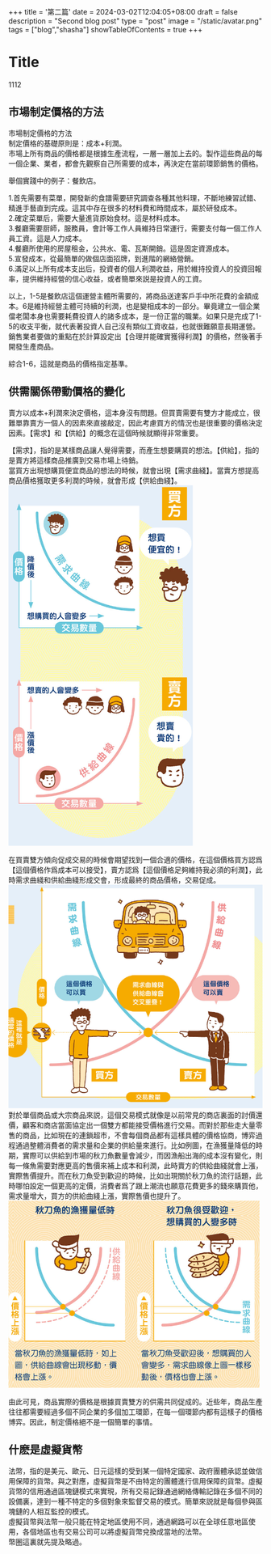 +++
title = '第二篇'
date = 2024-03-02T12:04:05+08:00
draft = false
description = "Second blog post"
type = "post"
image = "/static/avatar.png"
tags = ["blog","shasha"]
showTableOfContents = true
+++

# Title
1112

## 市場制定價格的方法
市場制定價格的方法  
制定價格的基礎原則是：成本+利潤。  
市場上所有商品的價格都是根據生產流程，一層一層加上去的。製作這些商品的每一個企業、業者，都會先觀察自己所需要的成本，再決定在當前環節銷售的價格。 

舉個實踐中的例子：餐飲店。

1.首先需要有菜單，開發新的食譜需要研究調查各種其他料理，不斷地練習試錯、精進手藝直到完成。這其中存在很多的材料費和時間成本，屬於研發成本。  
2.確定菜單后，需要大量進貨原始食材。這是材料成本。  
3.餐廳需要厨師，服務員，會計等工作人員維持日常運行，需要支付每一個工作人員工資。這是人力成本。  
4.餐廳所使用的房屋租金，公共水、電、瓦斯開銷。這是固定資源成本。  
5.宣發成本，從最簡單的做個店面招牌，到進階的網絡營銷。  
6.滿足以上所有成本支出后，投資者的個人利潤收益，用於維持投資人的投資回報率，提供維持經營的信心收益，或者簡單來説是投資人的工資。

以上，1-5是餐飲店這個運營主體所需要的，將商品送達客戶手中所花費的金額成本。6是維持經營主體可持續的利潤，也是變相成本的一部分。畢竟建立一個企業儅老闆本身也需要耗費投資人的諸多成本，是一份正當的職業。如果只是完成了1-5的收支平衡，就代表著投資人自己沒有類似工資收益，也就很難願意長期運營。銷售業者要做的重點在於計算設定出【合理并能確實獲得利潤】的價格，然後著手開發生產商品。  

綜合1-6，這就是商品的價格指定基準。

## 供需關係帶動價格的變化

賣方以成本+利潤來決定價格，這本身沒有問題。但買賣需要有雙方才能成立，很難單靠賣方一個人的因素來直接敲定，因此考慮買方的情況也是很重要的價格決定因素。【需求】和【供給】的概念在這個時候就顯得非常重要。

【需求】，指的是某樣商品讓人覺得需要，而產生想要購買的想法。【供給】，指的是賣方將這樣商品推廣到交易市場上待銷。  
當買方出現想購買便宜商品的想法的時候，就會出現【需求曲綫】。當賣方想提高商品價格獲取更多利潤的時候，就會形成【供給曲綫】。 
![alt text](image-1.png) 

在買賣雙方傾向促成交易的時候會期望找到一個合適的價格，在這個價格買方認爲【這個價格作爲成本可以接受】，賣方認爲【這個價格足夠維持我必須的利潤】，此時需求曲綫和供給曲綫形成交會，形成最終的商品價格，交易促成。  
![alt text](image-2.png)  
對於單個商品或大宗商品來説，這個交易模式就像是以前常見的商店裏面的討價還價，顧客和商店當面協定出一個雙方都能接受價格進行交易。而對於那些走大量零售的商品，比如現在的連鎖超市，不會每個商品都有這樣具體的價格協商，博弈過程通過整體消費者的需求量和企業的供給量來進行。比如例圖，在漁獲量降低的時期，實際可以供給到市場的秋刀魚數量會減少，而因漁船出海的成本沒有變化，則每一條魚需要對應更高的售價來補上成本和利潤，此時賣方的供給曲綫就會上漲，實際售價提升。而在秋刀魚受到歡迎的時候，比如出現關於秋刀魚的流行話題，此時哪怕設定一個更高的定價，消費者爲了跟上潮流也願意花費更多的錢來購買他，需求量增大，買方的供給曲綫上漲，實際售價也提升了。
![alt text](image.png)

由此可見，商品實際的價格是根據買賣雙方的供需共同促成的。近些年，商品生產往往都需要經過多個不同企業的多個加工環節，在每一個環節内都有這樣子的價格博弈。因此，制定價格絕不是一個簡單的事情。


## 什麽是虛擬貨幣

法幣，指的是美元、歐元、日元這樣的受到某一個特定國家、政府團體承認並做信用保障的貨幣。與之對應，虛擬貨幣是不由特定的團體進行信用保障的貨幣。虛擬貨幣的信用通過區塊鏈模式來實現，所有交易記錄通過網絡傳輸記錄在多個不同的設備裏，達到一種不特定的多個對象來監督交易的模式。簡單來説就是每個參與區塊鏈的人相互監控的模式。  
虛擬貨幣與法幣一般只能在特定地區使用不同，通過網路可以在全球任意地區使用，各個地區也有交易公司可以將虛擬貨幣兌換成當地的法幣。  
幣圈這裏就先提及略過。  


